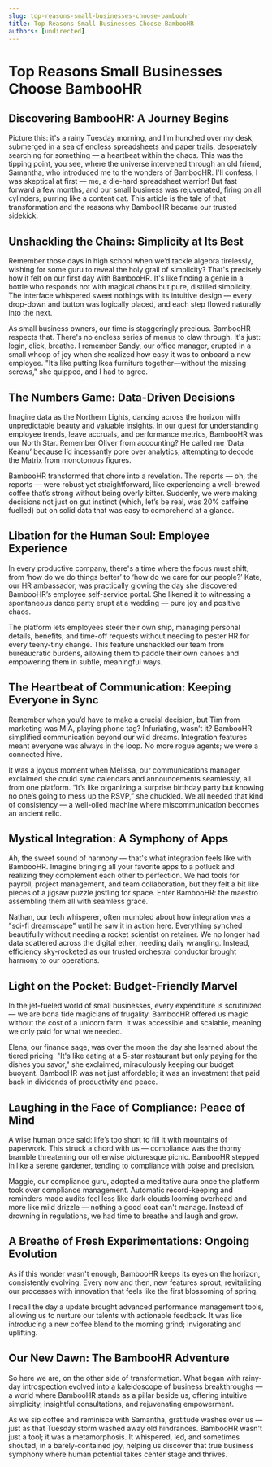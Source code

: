```yaml
---
slug: top-reasons-small-businesses-choose-bamboohr
title: Top Reasons Small Businesses Choose BambooHR
authors: [undirected]
---
```



# Top Reasons Small Businesses Choose BambooHR

## Discovering BambooHR: A Journey Begins

Picture this: it's a rainy Tuesday morning, and I'm hunched over my desk, submerged in a sea of endless spreadsheets and paper trails, desperately searching for something — a heartbeat within the chaos. This was the tipping point, you see, where the universe intervened through an old friend, Samantha, who introduced me to the wonders of BambooHR. I'll confess, I was skeptical at first — me, a die-hard spreadsheet warrior! But fast forward a few months, and our small business was rejuvenated, firing on all cylinders, purring like a content cat. This article is the tale of that transformation and the reasons why BambooHR became our trusted sidekick.

## Unshackling the Chains: Simplicity at Its Best

Remember those days in high school when we’d tackle algebra tirelessly, wishing for some guru to reveal the holy grail of simplicity? That's precisely how it felt on our first day with BambooHR. It's like finding a genie in a bottle who responds not with magical chaos but pure, distilled simplicity. The interface whispered sweet nothings with its intuitive design — every drop-down and button was logically placed, and each step flowed naturally into the next.

As small business owners, our time is staggeringly precious. BambooHR respects that. There's no endless series of menus to claw through. It's just: login, click, breathe. I remember Sandy, our office manager, erupted in a small whoop of joy when she realized how easy it was to onboard a new employee. "It’s like putting Ikea furniture together—without the missing screws," she quipped, and I had to agree.

## The Numbers Game: Data-Driven Decisions

Imagine data as the Northern Lights, dancing across the horizon with unpredictable beauty and valuable insights. In our quest for understanding employee trends, leave accruals, and performance metrics, BambooHR was our North Star. Remember Oliver from accounting? He called me ‘Data Keanu’ because I’d incessantly pore over analytics, attempting to decode the Matrix from monotonous figures.

BambooHR transformed that chore into a revelation. The reports — oh, the reports — were robust yet straightforward, like experiencing a well-brewed coffee that’s strong without being overly bitter. Suddenly, we were making decisions not just on gut instinct (which, let’s be real, was 20% caffeine fuelled) but on solid data that was easy to comprehend at a glance.

## Libation for the Human Soul: Employee Experience

In every productive company, there's a time where the focus must shift, from ‘how do we do things better’ to ‘how do we care for our people?’ Kate, our HR ambassador, was practically glowing the day she discovered BambooHR’s employee self-service portal. She likened it to witnessing a spontaneous dance party erupt at a wedding — pure joy and positive chaos.

The platform lets employees steer their own ship, managing personal details, benefits, and time-off requests without needing to pester HR for every teeny-tiny change. This feature unshackled our team from bureaucratic burdens, allowing them to paddle their own canoes and empowering them in subtle, meaningful ways.

## The Heartbeat of Communication: Keeping Everyone in Sync

Remember when you’d have to make a crucial decision, but Tim from marketing was MIA, playing phone tag? Infuriating, wasn’t it? BambooHR simplified communication beyond our wild dreams. Integration features meant everyone was always in the loop. No more rogue agents; we were a connected hive.

It was a joyous moment when Melissa, our communications manager, exclaimed she could sync calendars and announcements seamlessly, all from one platform. “It’s like organizing a surprise birthday party but knowing no one’s going to mess up the RSVP,” she chuckled. We all needed that kind of consistency — a well-oiled machine where miscommunication becomes an ancient relic.

## Mystical Integration: A Symphony of Apps

Ah, the sweet sound of harmony — that's what integration feels like with BambooHR. Imagine bringing all your favorite apps to a potluck and realizing they complement each other to perfection. We had tools for payroll, project management, and team collaboration, but they felt a bit like pieces of a jigsaw puzzle jostling for space. Enter BambooHR: the maestro assembling them all with seamless grace.

Nathan, our tech whisperer, often mumbled about how integration was a "sci-fi dreamscape" until he saw it in action here. Everything synched beautifully without needing a rocket scientist on retainer. We no longer had data scattered across the digital ether, needing daily wrangling. Instead, efficiency sky-rocketed as our trusted orchestral conductor brought harmony to our operations.

## Light on the Pocket: Budget-Friendly Marvel

In the jet-fueled world of small businesses, every expenditure is scrutinized — we are bona fide magicians of frugality. BambooHR offered us magic without the cost of a unicorn farm. It was accessible and scalable, meaning we only paid for what we needed.

Elena, our finance sage, was over the moon the day she learned about the tiered pricing. "It's like eating at a 5-star restaurant but only paying for the dishes you savor," she exclaimed, miraculously keeping our budget buoyant. BambooHR was not just affordable; it was an investment that paid back in dividends of productivity and peace.

## Laughing in the Face of Compliance: Peace of Mind

A wise human once said: life’s too short to fill it with mountains of paperwork. This struck a chord with us — compliance was the thorny bramble threatening our otherwise picturesque picnic. BambooHR stepped in like a serene gardener, tending to compliance with poise and precision. 

Maggie, our compliance guru, adopted a meditative aura once the platform took over compliance management. Automatic record-keeping and reminders made audits feel less like dark clouds looming overhead and more like mild drizzle — nothing a good coat can't manage. Instead of drowning in regulations, we had time to breathe and laugh and grow.

## A Breathe of Fresh Experimentations: Ongoing Evolution

As if this wonder wasn't enough, BambooHR keeps its eyes on the horizon, consistently evolving. Every now and then, new features sprout, revitalizing our processes with innovation that feels like the first blossoming of spring.

I recall the day a update brought advanced performance management tools, allowing us to nurture our talents with actionable feedback. It was like introducing a new coffee blend to the morning grind; invigorating and uplifting.

## Our New Dawn: The BambooHR Adventure

So here we are, on the other side of transformation. What began with rainy-day introspection evolved into a kaleidoscope of business breakthroughs — a world where BambooHR stands as a pillar beside us, offering intuitive simplicity, insightful consultations, and rejuvenating empowerment.

As we sip coffee and reminisce with Samantha, gratitude washes over us — just as that Tuesday storm washed away old hindrances. BambooHR wasn't just a tool; it was a metamorphosis. It whispered, led, and sometimes shouted, in a barely-contained joy, helping us discover that true business symphony where human potential takes center stage and thrives.